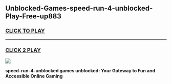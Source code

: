 
## Unblocked-Games-speed-run-4-unblocked-Play-Free-up883
<h3>
<a href="https://premium76.site?title=speed-run-4-unblocked&ref=23A">CLICK TO PLAY</a></h3>
<hr>

<h3>
<a href="https://premium76.site?title=speed-run-4-unblocked&ref=23A">CLICK 2 PLAY</a>
  
</h3>

<a href="https://premium76.site?title=speed-run-4-unblocked&ref=23A"><img src="https://clearcache.store/games.png"></a>


**speed-run-4-unblocked games unblocked: Your Gateway to Fun and Accessible Online Gaming**
